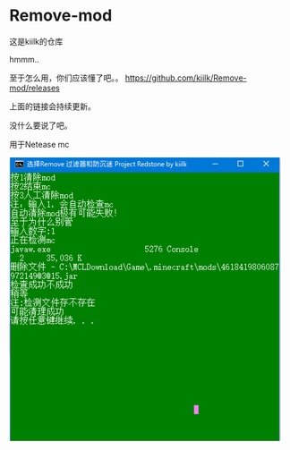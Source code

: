 # Remove-mod
这是kiilk的仓库

hmmm..

至于怎么用，你们应该懂了吧。。
https://github.com/kiilk/Remove-mod/releases

上面的链接会持续更新。

没什么要说了吧。

用于Netease mc

![图片加载失败](https://raw.githubusercontent.com/kiilk/Remove-mod/6f1ed5acd3326604a83c1dc73b0f7be1882fd3a6/%E6%88%90%E5%8A%9F%E5%9B%BE.PNG)
